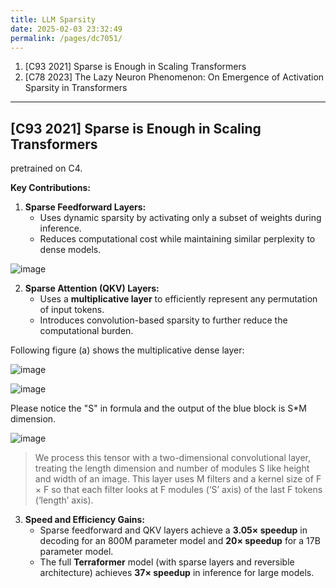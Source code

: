 ```yaml
---
title: LLM Sparsity
date: 2025-02-03 23:32:49
permalink: /pages/dc7051/
---
```


1. [C93 2021] Sparse is Enough in Scaling Transformers
2. [C78 2023] The Lazy Neuron Phenomenon: On Emergence of Activation Sparsity in Transformers

---

## [C93 2021] Sparse is Enough in Scaling Transformers

pretrained on C4.

**Key Contributions:**

1. **Sparse Feedforward Layers:** 
    - Uses dynamic sparsity by activating only a subset of weights during inference.
    - Reduces computational cost while maintaining similar perplexity to dense models.

![image](https://github.com/user-attachments/assets/18175da6-5e32-4c01-88d7-36fcb8342a04)
 
2. **Sparse Attention (QKV) Layers:**  
    - Uses a **multiplicative layer**  to efficiently represent any permutation of input tokens.
    - Introduces convolution-based sparsity to further reduce the computational burden.



Following figure (a) shows the multiplicative dense layer:

![image](https://github.com/user-attachments/assets/69fde5c5-a906-429e-b6f0-073691afdf3b)

![image](https://github.com/user-attachments/assets/669ddf38-eaad-4f86-b4c6-27e47f80206e)

Please notice the "S" in formula and the output of the blue block is S*M dimension.

![image](https://github.com/user-attachments/assets/90a4879f-1c9d-4a89-89a5-cf7e5f96f02c)

> We process this tensor with a two-dimensional convolutional layer, treating the length dimension and number of modules S like height and width of an image.
> This layer uses M filters and a kernel size of F × F so that each filter looks at F modules (‘S’ axis) of the last F tokens
(‘length’ axis).
 
3. **Speed and Efficiency Gains:**  
    - Sparse feedforward and QKV layers achieve a **3.05× speedup**  in decoding for an 800M parameter model and **20× speedup**  for a 17B parameter model. 
    - The full **Terraformer**  model (with sparse layers and reversible architecture) achieves **37× speedup**  in inference for large models.
